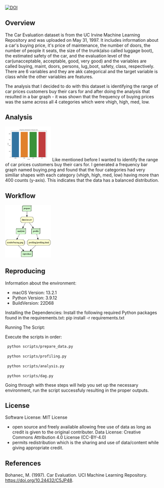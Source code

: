 [![DOI](https://zenodo.org/badge/730421604.svg)](https://zenodo.org/doi/10.5281/zenodo.10373096) 

## Overview 

The Car Evaluation dataset is from the UC Irvine Machine Learning Repository and was uploaded on May 31, 1997. It includes information about a car's buying price, it's price of maintenance, the number of doors, the number of people it seats, the size of the trunk(also called luggage boot), the estimated safety of the car, and the evaluation level of the car(unacceptable, acceptable, good, very good) and the variables are called buying, maint, doors, persons, lug_boot, safety,  class, respectively. There are 6 variables and they are akk categorical and the target variable is class while the other variables are features.

The analysis that I decided to do with this dataset is identifying the range of car prices customers buy their cars for and after doing the analysis that resulted in a bar graph - it was shown that the frequency of buying prices was the same across all 4 categories which were vhigh, high, med, low.

## Analysis 

<img src = "results/buying.png" width="150">
Like mentioned before I wanted to identify the range of car prices customers buy their cars for. I generated a frequency bar graph named buying.png and found that the four categories had very similiar shapes with each category (vhigh, high, med, low) having more than 400 counts (y-axis). This indicates that the data has a balanced distribution. 

## Workflow 

 <img src = "results/graph.png" width="150">

## Reproducing 

Information about the environment: 
   - macOS Version: 13.2.1
   - Python Version: 3.9.12
   - BuildVersion: 22D68

Installing the Dependencies:
   Install the following required Python packages found in the requirements.txt:
   pip install -r requirements.txt

Running The Script:

Execute the scripts in order:

     python scripts/prepare_data.py

     python scripts/profiling.py

     python scripts/analysis.py
     
     python scripts/dag.py

Going through with these steps will help you set up the necessary environment, run the script successfuly resulting in the proper outputs.

## License
Software License: MIT License 
- open source and freely available allowing free use of data as long as credit is given to the original contributer.
Data License: Creative Commons Attribution 4.0 License (CC-BY-4.0) 
-  permits redistribution which is the sharing and use of data/content while giving appropriate credit.

## References 

Bohanec, M. (1997). Car Evaluation. UCI Machine Learning Repository. https://doi.org/10.24432/C5JP48.